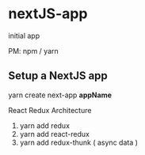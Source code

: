 # nextJS-app
initial app

PM: npm / yarn 

Setup a NextJS app 
--
yarn create next-app **appName**

React Redux Architecture 

1. yarn add redux 
2. yarn add react-redux 
3. yarn add redux-thunk  ( async data ) 


